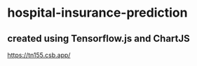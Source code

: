 # hospital-insurance-prediction
## created using Tensorflow.js and ChartJS


https://tn155.csb.app/
